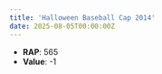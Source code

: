 ```yaml
---
title: 'Halloween Baseball Cap 2014'
date: 2025-08-05T00:00:00Z
---
```

- **RAP**: 565
- **Value**: -1
